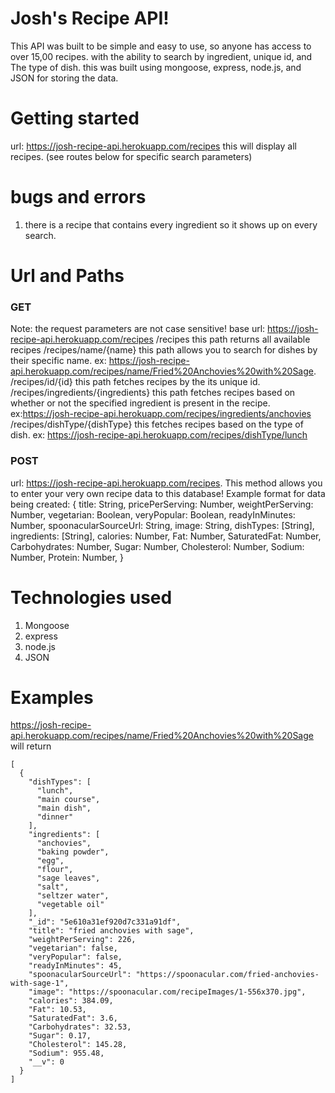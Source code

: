 # Josh's Recipe API!

This API was built to be simple and easy to use, so anyone has access to over 15,00 recipes. with the ability to search by ingredient, unique id, and The type of dish. this was built using mongoose, express, node.js, and JSON for storing the data.

# Getting started

url: https://josh-recipe-api.herokuapp.com/recipes
this will display all recipes. (see routes below for specific search parameters)

# bugs and errors

1. there is a recipe that contains every ingredient so it shows up on every search.

# Url and Paths

### GET

Note: the request parameters are not case sensitive!
base url: https://josh-recipe-api.herokuapp.com/recipes
/recipes
this path returns all available recipes
/recipes/name/{name}
this path allows you to search for dishes by their specific name. ex: https://josh-recipe-api.herokuapp.com/recipes/name/Fried%20Anchovies%20with%20Sage.
/recipes/id/{id}
this path fetches recipes by the its unique id.
/recipes/ingredients/{ingredients}
this path fetches recipes based on whether or not the specified ingredient is present in the recipe. ex:https://josh-recipe-api.herokuapp.com/recipes/ingredients/anchovies
/recipes/dishType/{dishType}
this fetches recipes based on the type of dish. ex: https://josh-recipe-api.herokuapp.com/recipes/dishType/lunch

### POST

url: https://josh-recipe-api.herokuapp.com/recipes.
This method allows you to enter your very own recipe data to this database!
Example format for data being created:
{
title: String,
pricePerServing: Number,
weightPerServing: Number,
vegetarian: Boolean,
veryPopular: Boolean,
readyInMinutes: Number,
spoonacularSourceUrl: String,
image: String,
dishTypes: [String],
ingredients: [String],
calories: Number,
Fat: Number,
SaturatedFat: Number,
Carbohydrates: Number,
Sugar: Number,
Cholesterol: Number,
Sodium: Number,
Protein: Number,
}

# Technologies used

1. Mongoose
2. express
3. node.js
4. JSON

# Examples

https://josh-recipe-api.herokuapp.com/recipes/name/Fried%20Anchovies%20with%20Sage will return

```
[
  {
    "dishTypes": [
      "lunch",
      "main course",
      "main dish",
      "dinner"
    ],
    "ingredients": [
      "anchovies",
      "baking powder",
      "egg",
      "flour",
      "sage leaves",
      "salt",
      "seltzer water",
      "vegetable oil"
    ],
    "_id": "5e610a31ef920d7c331a91df",
    "title": "fried anchovies with sage",
    "weightPerServing": 226,
    "vegetarian": false,
    "veryPopular": false,
    "readyInMinutes": 45,
    "spoonacularSourceUrl": "https://spoonacular.com/fried-anchovies-with-sage-1",
    "image": "https://spoonacular.com/recipeImages/1-556x370.jpg",
    "calories": 384.09,
    "Fat": 10.53,
    "SaturatedFat": 3.6,
    "Carbohydrates": 32.53,
    "Sugar": 0.17,
    "Cholesterol": 145.28,
    "Sodium": 955.48,
    "__v": 0
  }
]
```
